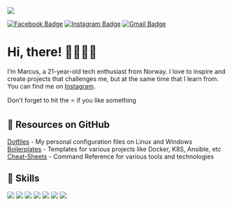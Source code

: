 ![](https://www.datacenterknowledge.com/sites/datacenterknowledge.com/files/Server%20room%20with%20server%20racks%20in%20datacenter%20banner.%203d%20illustration%20stock%20photo.jpg)

[![Facebook Badge](https://img.shields.io/badge/Facebook-Profile-informational?style=flat&logo=Facebook&logoColor=white&color=1CA2F1)](https://www.facebook.com/marcus.evjen1/)
[![Instagram Badge](https://img.shields.io/badge/Instagram-Profile-informational?style=flat&logo=Instagram&logoColor=white&color=1CA2F1)](https://www.instagram.com/marcus.evjen/)
[![Gmail Badge](https://img.shields.io/badge/Gmail-Mail-informational?style=flat&logo=Gmail&logoColor=white&color=1CA2F1)](mailto:marcus.evjen@gmail.com)

<h1>Hi, there! 👋👨🏽‍💻</h1>

I’m Marcus, a 21-year-old tech enthusiast from Norway. I love to inspire and create projects that challenges me, but at the same time that I learn from. You can find me on <a href="https://www.instagram.com/marcus.evjen/">Instagram</a>.

Don't forget to hit the ⭐ if you like something

<h2>📌 Resources on GitHub</h2>

<summary><a href="https://www.instagram.com/marcus.evjen/">Dotfiles</a> - My personal configuration files on Linux and Windows</summary>
<summary><a href="https://www.instagram.com/marcus.evjen/">Boilerplates</a> - Templates for various projects like Docker, K8S, Ansible, etc</summary>
<summary><a href="https://www.instagram.com/marcus.evjen/">Cheat-Sheets</a> - Command Reference for various tools and technologies</summary>

<h2>💼 Skills</h2>

![](https://img.shields.io/badge/HTML5-E34F26?style=for-the-badge&logo=html5&logoColor=white)
![](https://img.shields.io/badge/CSS3-1572B6?style=for-the-badge&logo=css3&logoColor=white)
![](https://img.shields.io/badge/JavaScript-F7DF1E?style=for-the-badge&logo=javascript&logoColor=black)
![](https://img.shields.io/badge/PHP-777BB4?style=for-the-badge&logo=php&logoColor=white)
![](https://img.shields.io/badge/Bootstrap-563D7C?style=for-the-badge&logo=bootstrap&logoColor=white)
![](https://img.shields.io/badge/MySQL-005C84?style=for-the-badge&logo=mysql&logoColor=white)
![](https://img.shields.io/badge/Linux-777BB4?style=for-the-badge&logo=linux&logoColor=white)
![]()
![]()
![]()
![]()
![]()
